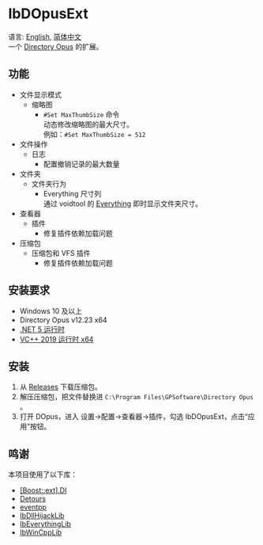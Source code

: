 # IbDOpusExt
语言: [English](README.md), [简体中文](README.zh-Hans.md)  
一个 [Directory Opus](https://www.gpsoft.com.au/) 的扩展。

## 功能
* 文件显示模式
  * 缩略图
    * `#Set MaxThumbSize` 命令  
      动态修改缩略图的最大尺寸。  
      例如：`#Set MaxThumbSize = 512`
* 文件操作
  * 日志
    * 配置撤销记录的最大数量
* 文件夹
  * 文件夹行为
    * Everything 尺寸列  
      通过 voidtool 的 [Everything](https://www.voidtools.com/) 即时显示文件夹尺寸。
* 查看器
  * 插件
    * 修复插件依赖加载问题
* 压缩包
  * 压缩包和 VFS 插件
    * 修复插件依赖加载问题

## 安装要求
* Windows 10 及以上
* Directory Opus v12.23 x64
* [.NET 5 运行时](https://dotnet.microsoft.com/download/dotnet/thank-you/runtime-desktop-5.0.8-windows-x64-installer)
* [VC++ 2019 运行时 x64](https://support.microsoft.com/topic/the-latest-supported-visual-c-downloads-2647da03-1eea-4433-9aff-95f26a218cc0)

## 安装
1. 从 [Releases](../../releases) 下载压缩包。
1. 解压压缩包，把文件替换进 `C:\Program Files\GPSoftware\Directory Opus` 。
1. 打开 DOpus，进入 设置→配置→查看器→插件，勾选 IbDOpusExt，点击“应用”按钮。

## 鸣谢
本项目使用了以下库：

* [[Boost::ext].DI](https://github.com/boost-ext/di)
* [Detours](https://github.com/microsoft/detours)
* [eventpp](https://github.com/wqking/eventpp)
* [IbDllHijackLib](https://github.com/Chaoses-Ib/IbDllHijackLib)
* [IbEverythingLib](https://github.com/Chaoses-Ib/IbEverythingLib)
* [IbWinCppLib](https://github.com/Chaoses-Ib/IbWinCppLib)